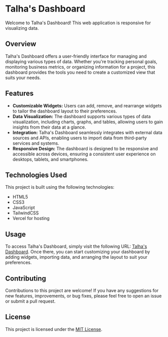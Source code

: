 # Talha's Dashboard

Welcome to Talha's Dashboard! This web application is responsive for visualizing data.

## Overview

Talha's Dashboard offers a user-friendly interface for managing and displaying various types of data. Whether you're tracking personal goals, monitoring business metrics, or organizing information for a project, this dashboard provides the tools you need to create a customized view that suits your needs.

## Features

- **Customizable Widgets:** Users can add, remove, and rearrange widgets to tailor the dashboard layout to their preferences.
- **Data Visualization:** The dashboard supports various types of data visualization, including charts, graphs, and tables, allowing users to gain insights from their data at a glance.
- **Integration:** Talha's Dashboard seamlessly integrates with external data sources and APIs, enabling users to import data from third-party services and systems.
- **Responsive Design:** The dashboard is designed to be responsive and accessible across devices, ensuring a consistent user experience on desktops, tablets, and smartphones.

## Technologies Used

This project is built using the following technologies:

- HTML5
- CSS3
- JavaScript
- TailwindCSS
- Vercel for hosting

## Usage

To access Talha's Dashboard, simply visit the following URL: [Talha's Dashboard](https://talha-dashboard.vercel.app/dashboard.html). Once there, you can start customizing your dashboard by adding widgets, importing data, and arranging the layout to suit your preferences.

## Contributing

Contributions to this project are welcome! If you have any suggestions for new features, improvements, or bug fixes, please feel free to open an issue or submit a pull request.

## License

This project is licensed under the [MIT License](LICENSE).
